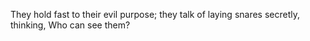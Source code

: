 They hold fast to their evil purpose; they talk of laying snares secretly, thinking, Who can see them?
